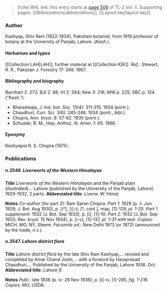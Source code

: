 > [!cite] BHL link: this entry starts at [page 506](https://www.biodiversitylibrary.org/item/103253#page/532/mode/1up) of TL-2 Vol. II.
> Supporting pages: [[Abbreviations|abbreviations]], [[Layout key|layout key]].

### Author

Kashyap, Shiv Ram (1822-1934), Pakistani botanist; from 1919 professor of botany at the University of Panjab, Lahore. (*Kash.*).

#### Herbarium and types

[[Collection LAH|LAH]]; further material at [[Collection K|K]].
*Ref*.: Stewart, R. R., Pakistan J. Forestry 17: 349. 1967.

#### Bibliography and biography

Barnhart 2: 272; BJI 2: 88; IH 2: 344; Kew 3: 218; MW p. 225; SBC p. 124 ("Kash.").
- Bharadwaja, J. Ind. bot. Soc. 13(4): 311-315. 1934 (portr.).
- Chaudhuri, Curr. Sci. 3(6): 245-248. 1934 (portr., bibl.).
- Chopra, Ann. bryol. 8: 57-62. 1935 (portr.).
- Schuster, R. M., Hep. Anthoc. N. Amer. 1: 65. 1966.

#### Eponymy

*Kashyapia* R. S. Chopra (1975).

### Publications

##### n.3546. Liverworts of the Western Himalayas

**Title**
*Liverworts of the Western Himalayas* and the Panjab plain (illustrated)... Lahore (published by the University of the Panjab, Lahore) 1929-1932, 2 parts.
**Abbreviated title**: *Liverw. W. Himal.*

**Notes**
*Co-author* (for part 2): Ram Saran Chopra.
*Part 1*: 1929 (p. ii: Jun 1929; J. Bot. Aug 1930), p. \[i\*\], \[i\]-ii, \[1, cont.\], map, \[1\]-129, *pl. 1-25.*
*Part 1 supplement*: 1932 (J. Bot. Sep 1933), p. \[i\], \[1\]-10.
*Part 2*: 1932 (J. Bot. Sep 1933; Rev. bryol. 15 Nov 1934), p. \[i-v\], \[1\]-137, *pl. 1-31* with text.
*Copies*: MICH, MO, NY, Steere.
*Facsimile ed*.: New Delhi 1973 (or 1972) (announced by the trade, n.v.).

##### n.3547. Lahore district flora

**Title**
*Lahore district flora* by the late Shiv Ram Kashyap,... revised and completed by Amar Chand Joshi,... with a forword by Haraprasad Chaudhuri,... Published by the University of the Panjab, Lahore 1936. Oct.
**Abbreviated title**: *Lahore fl.*

**Notes**
*Publ*.: late 1936 (p. iv: 26 Nov 1936), p. \[i\]-iv, \[1\]-285, *fig. 1-216. Copies*: MO, USDA.

